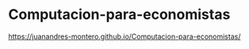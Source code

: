 # Computacion-para-economistas

https://juanandres-montero.github.io/Computacion-para-economistas/ 
